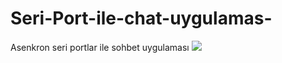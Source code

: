 # Seri-Port-ile-chat-uygulamas-
Asenkron seri portlar ile sohbet uygulaması
<img src="https://github.com/ynsgndz/Seri-Port-ile-chat-uygulamas-/blob/main/seriPortChatApp/preView.PNG?raw=true">
